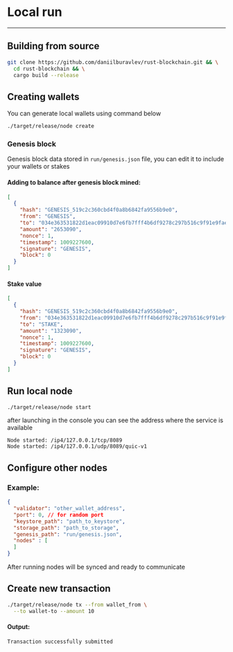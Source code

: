# Local run 

---
## Building from source
```bash
git clone https://github.com/daniilburavlev/rust-blockchain.git && \
  cd rust-blockchain && \
  cargo build --release
```

## Creating wallets
You can generate local wallets using command below
```bash
./target/release/node create
```

### Genesis block
Genesis block data stored in `run/genesis.json` file, you can edit it to include your wallets or stakes

#### Adding to balance after genesis block mined:
```json
[
  {
    "hash": "GENESIS_519c2c360cbd4f0a8b6842fa9556b9e0",
    "from": "GENESIS",
    "to": "034e363531822d1eac09910d7e6fb7fff4b6df9278c297b516c9f91e9faecbb5bb",
    "amount": "2653090",
    "nonce": 1,
    "timestamp": 1009227600,
    "signature": "GENESIS",
    "block": 0
  }
]
```

#### Stake value
```json
[
  {
    "hash": "GENESIS_519c2c360cbd4f0a8b6842fa9556b9e0",
    "from": "034e363531822d1eac09910d7e6fb7fff4b6df9278c297b516c9f91e9faecbb5bb",
    "to": "STAKE",
    "amount": "1323090",
    "nonce": 1,
    "timestamp": 1009227600,
    "signature": "GENESIS",
    "block": 0
  }
]
```

## Run local node

```bash
./target/release/node start
```
after launching in the console you can see the address where the service is available

```
Node started: /ip4/127.0.0.1/tcp/8089
Node started: /ip4/127.0.0.1/udp/8089/quic-v1
```

## Configure other nodes

### Example:
```json
{
  "validator": "other_wallet_address",
  "port": 0, // for random port
  "keystore_path": "path_to_keystore",
  "storage_path": "path_to_storage",
  "genesis_path": "run/genesis.json",
  "nodes" : [
  ]
}
```

After running nodes will be synced and ready to communicate

## Create new transaction
```bash
./target/release/node tx --from wallet_from \
  --to wallet-to --amount 10
```

#### Output:
```
Transaction successfully submitted
```
